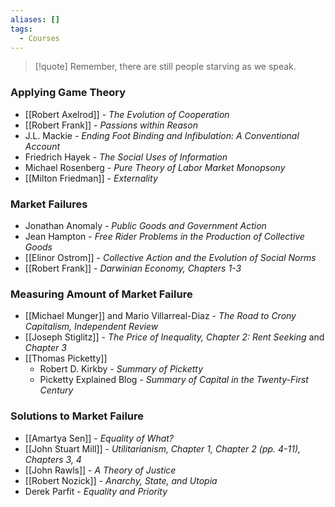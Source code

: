 ```yaml
---
aliases: []
tags:
  - Courses
---
```

> [!quote] Remember, there are still people starving as we speak.

### Applying Game Theory
- [[Robert Axelrod]] - _The Evolution of Cooperation_
- [[Robert Frank]] - _Passions within Reason_
- J.L. Mackie - _Ending Foot Binding and Infibulation: A Conventional Account_
- Friedrich Hayek - _The Social Uses of Information_
- Michael Rosenberg - _Pure Theory of Labor Market Monopsony_
- [[Milton Friedman]] - _Externality_

### Market Failures
- Jonathan Anomaly - _Public Goods and Government Action_
- Jean Hampton - _Free Rider Problems in the Production of Collective Goods_
- [[Elinor Ostrom]] - _Collective Action and the Evolution of Social Norms_
- [[Robert Frank]] - _Darwinian Economy, Chapters 1-3_

### Measuring Amount of Market Failure
- [[Michael Munger]] and Mario Villarreal-Diaz - _The Road to Crony Capitalism, Independent Review_
- [[Joseph Stiglitz]] - _The Price of Inequality, Chapter 2: Rent Seeking_ and _Chapter 3_
- [[Thomas Picketty]]
	- Robert D. Kirkby - _Summary of Picketty_
	- Picketty Explained Blog - _Summary of Capital in the Twenty-First Century_

### Solutions to Market Failure
- [[Amartya Sen]] - _Equality of What?_
- [[John Stuart Mill]] - _Utilitarianism, Chapter 1, Chapter 2 (pp. 4-11), Chapters 3, 4_
- [[John Rawls]] - _A Theory of Justice_
- [[Robert Nozick]] - _Anarchy, State, and Utopia_
- Derek Parfit - _Equality and Priority_
